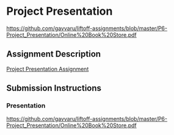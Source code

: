 # Project Presentation
https://github.com/gavvaru/liftoff-assignments/blob/master/P6-Project_Presentation/Online%20Book%20Store.pdf
## Assignment Description
[Project Presentation Assignment](https://education.launchcode.org/liftoff/assignments/project-presentation/)

## Submission Instructions

### Presentation
https://github.com/gavvaru/liftoff-assignments/blob/master/P6-Project_Presentation/Online%20Book%20Store.pdf
